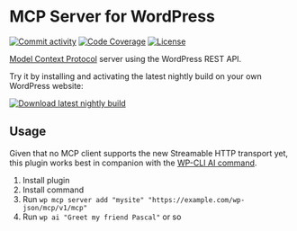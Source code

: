 # MCP Server for WordPress

[![Commit activity](https://img.shields.io/github/commit-activity/m/mcp-wp/mcp-server)](https://github.com/mcp-wp/mcp-server/pulse/monthly)
[![Code Coverage](https://codecov.io/gh/mcp-wp/mcp-server/branch/main/graph/badge.svg)](https://codecov.io/gh/mcp-wp/mcp-server)
[![License](https://img.shields.io/github/license/mcp-wp/mcp-server)](https://github.com/mcp-wp/mcp-server/blob/main/LICENSE)

[Model Context Protocol](https://modelcontextprotocol.io/) server using the WordPress REST API.

Try it by installing and activating the latest nightly build on your own WordPress website:

[![Download latest nightly build](https://img.shields.io/badge/Download%20latest%20nightly-24282D?style=for-the-badge&logo=Files&logoColor=ffffff)](https://swissspidy.github.io/mcp-wp/nightly.zip)

## Usage

Given that no MCP client supports the new Streamable HTTP transport yet, this plugin works best in companion with the [WP-CLI AI command](https://github.com/swissspidy/ai-command).

1. Install plugin
2. Install command
3. Run `wp mcp server add "mysite" "https://example.com/wp-json/mcp/v1/mcp"`
4. Run `wp ai "Greet my friend Pascal"` or so
